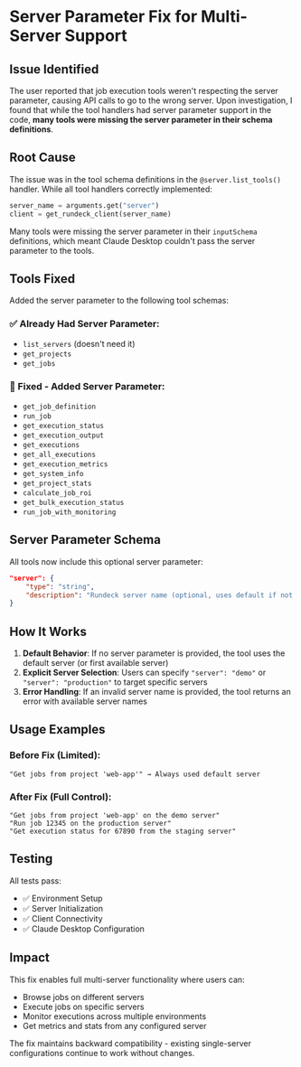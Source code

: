 # Server Parameter Fix for Multi-Server Support

## Issue Identified

The user reported that job execution tools weren't respecting the server parameter, causing API calls to go to the wrong server. Upon investigation, I found that while the tool handlers had server parameter support in the code, **many tools were missing the server parameter in their schema definitions**.

## Root Cause

The issue was in the tool schema definitions in the `@server.list_tools()` handler. While all tool handlers correctly implemented:

```python
server_name = arguments.get("server")
client = get_rundeck_client(server_name)
```

Many tools were missing the server parameter in their `inputSchema` definitions, which meant Claude Desktop couldn't pass the server parameter to the tools.

## Tools Fixed

Added the server parameter to the following tool schemas:

### ✅ Already Had Server Parameter:
- `list_servers` (doesn't need it)
- `get_projects` 
- `get_jobs`

### 🔧 Fixed - Added Server Parameter:
- `get_job_definition`
- `run_job` 
- `get_execution_status`
- `get_execution_output`
- `get_executions`
- `get_all_executions`
- `get_execution_metrics`
- `get_system_info`
- `get_project_stats`
- `calculate_job_roi`
- `get_bulk_execution_status`
- `run_job_with_monitoring`

## Server Parameter Schema

All tools now include this optional server parameter:

```json
"server": {
    "type": "string",
    "description": "Rundeck server name (optional, uses default if not specified)"
}
```

## How It Works

1. **Default Behavior**: If no server parameter is provided, the tool uses the default server (or first available server)
2. **Explicit Server Selection**: Users can specify `"server": "demo"` or `"server": "production"` to target specific servers
3. **Error Handling**: If an invalid server name is provided, the tool returns an error with available server names

## Usage Examples

### Before Fix (Limited):
```
"Get jobs from project 'web-app'" → Always used default server
```

### After Fix (Full Control):
```
"Get jobs from project 'web-app' on the demo server"
"Run job 12345 on the production server"
"Get execution status for 67890 from the staging server"
```

## Testing

All tests pass:
- ✅ Environment Setup
- ✅ Server Initialization  
- ✅ Client Connectivity
- ✅ Claude Desktop Configuration

## Impact

This fix enables full multi-server functionality where users can:
- Browse jobs on different servers
- Execute jobs on specific servers  
- Monitor executions across multiple environments
- Get metrics and stats from any configured server

The fix maintains backward compatibility - existing single-server configurations continue to work without changes.
